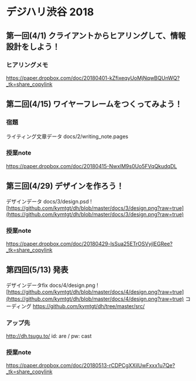 # デジハリ渋谷 2018

## 第一回(4/1) クライアントからヒアリングして、情報設計をしよう！

### ヒアリングメモ
https://paper.dropbox.com/doc/20180401-kZfixeqyUoMjNqwBQUnWQ?_tk=share_copylink


## 第二回(4/15) ワイヤーフレームをつくってみよう！

### 宿題
ライティング文章データ docs/2/writing_note.pages

### 授業note
https://paper.dropbox.com/doc/20180415-NwxlM9s0Uo5FVqQkudqDL

## 第三回(4/29) デザインを作ろう！
デザインデータ docs/3/design.psd
![https://github.com/kymtgt/dh/blob/master/docs/3/design.png?raw=true](https://github.com/kymtgt/dh/blob/master/docs/3/design.png?raw=true)

### 授業note
https://paper.dropbox.com/doc/20180429-lsSua25ETrOSVyjlEGRee?_tk=share_copylink

## 第四回(5/13) 発表
デザインデータfix docs/4/design.png
![https://github.com/kymtgt/dh/blob/master/docs/4/design.png?raw=true](https://github.com/kymtgt/dh/blob/master/docs/4/design.png?raw=true)
コーディング https://github.com/kymtgt/dh/tree/master/src/
### アップ先
http://dh.tsugu.to/
id: are / pw: cast
### 授業note
https://paper.dropbox.com/doc/20180513-rCDPCgXXilUwFxxx1u7Qe?_tk=share_copylink

